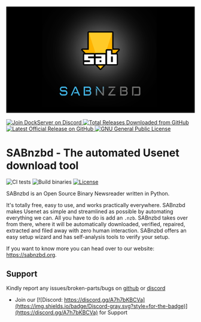 ![Image of DockServer](/img/container_images/docker-sabnzbd.png)

<p align="left">
    <a href="https://discord.gg/FYSvu83caM">
        <img src="https://discord.com/api/guilds/830478558995415100/widget.png?label=Discord%20Server&logo=discord" alt="Join DockServer on Discord">
    </a>
        <a href="https://github.com/dockserver/dockserver/releases">
        <img src="https://img.shields.io/github/downloads/dockserver/dockserver/total?label=Total%20Downloads&logo=github" alt="Total Releases Downloaded from GitHub">
    </a>
    <a href="https://github.com/dockserver/dockserver/releases/latest">
        <img src="https://img.shields.io/github/v/release/dockserver/dockserver?include_prereleases&label=Latest%20Release&logo=github" alt="Latest Official Release on GitHub">
    </a>
    <a href="https://github.com/dockserver/dockserver/blob/master/LICENSE">
        <img src="https://img.shields.io/github/license/dockserver/dockserver?label=License&logo=gnu" alt="GNU General Public License">
    </a>
</p>


# SABnzbd - The automated Usenet download tool

![CI tests](https://github.com/sabnzbd/sabnzbd/workflows/CI%20Tests/badge.svg)
![Build binaries](https://github.com/sabnzbd/sabnzbd/workflows/Build%20binaries%20and%20source%20distribution/badge.svg)
[![License](https://img.shields.io/badge/license-GPL%20v2-blue.svg)](https://www.gnu.org/licenses/old-licenses/gpl-2.0.en.html)

SABnzbd is an Open Source Binary Newsreader written in Python.

It's totally free, easy to use, and works practically everywhere.
SABnzbd makes Usenet as simple and streamlined as possible by automating everything we can. All you have to do is add an `.nzb`. SABnzbd takes over from there, where it will be automatically downloaded, verified, repaired, extracted and filed away with zero human interaction.
SABnzbd offers an easy setup wizard and has self-analysis tools to verify your setup.

If you want to know more you can head over to our website: https://sabnzbd.org.

## Support

Kindly report any issues/broken-parts/bugs on [github](https://github.com/dockserver/dockserver/issues) or [discord](https://discord.gg/A7h7bKBCVa)

- Join our [![Discord: https://discord.gg/A7h7bKBCVa](https://img.shields.io/badge/Discord-gray.svg?style=for-the-badge)](https://discord.gg/A7h7bKBCVa) for Support
